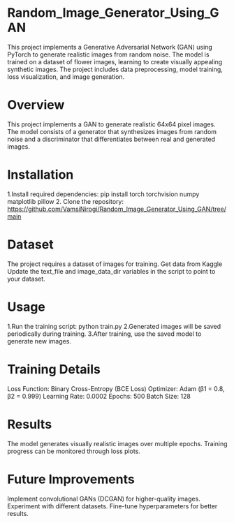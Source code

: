 # Random_Image_Generator_Using_GAN
This project implements a Generative Adversarial Network (GAN) using PyTorch to generate realistic images from random noise. The model is trained on a dataset of flower images, learning to create visually appealing synthetic images. The project includes data preprocessing, model training, loss visualization, and image generation.

# Overview
This project implements a GAN to generate realistic 64x64 pixel images. The model consists of a generator that synthesizes images from random noise and a discriminator that differentiates between real and generated images.

# Installation
1.Install required dependencies: pip install torch torchvision numpy matplotlib pillow
2. Clone the repository: https://github.com/VamsiNirogi/Random_Image_Generator_Using_GAN/tree/main

# Dataset
The project requires a dataset of images for training. Get data from Kaggle
Update the text_file and image_data_dir variables in the script to point to your dataset.

# Usage
1.Run the training script: python train.py
2.Generated images will be saved periodically during training.
3.After training, use the saved model to generate new images.

# Training Details
Loss Function: Binary Cross-Entropy (BCE Loss)
Optimizer: Adam (β1 = 0.8, β2 = 0.999)
Learning Rate: 0.0002
Epochs: 500
Batch Size: 128

# Results
The model generates visually realistic images over multiple epochs.
Training progress can be monitored through loss plots.

# Future Improvements
Implement convolutional GANs (DCGAN) for higher-quality images.
Experiment with different datasets.
Fine-tune hyperparameters for better results.
